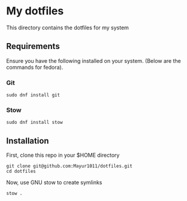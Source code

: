 # My dotfiles

This directory contains the dotfiles for my system

## Requirements

Ensure you have the following installed on your system. (Below are the commands for fedora).

### Git

```
sudo dnf install git
```

### Stow

```
sudo dnf install stow
```

## Installation

First, clone this repo in your $HOME directory

```
git clone git@github.com:Mayur1011/dotfiles.git
cd dotfiles
```

Now, use GNU stow to create symlinks

``` 
stow .
```

